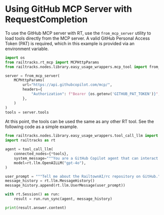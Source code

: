 # Using GitHub MCP Server with RequestCompletion

To use the GitHub MCP server with RT, use the `from_mcp_server` utility to load tools directly from the MCP server. A valid GitHub Personal Access Token (PAT) is required, which in this example is provided via an environment variable.

```python
import os
from railtracks.rt_mcp import MCPHttpParams
from railtracks.nodes.library.easy_usage_wrappers.mcp_tool import from_mcp_server

server = from_mcp_server(
    MCPHttpParams(
        url="https://api.githubcopilot.com/mcp/",
        headers={
            "Authorization": f"Bearer {os.getenv('GITHUB_PAT_TOKEN')}",
        },
    )
)
tools = server.tools
```

At this point, the tools can be used the same as any other RT tool. See the following code as a simple example.

```python
from railtracks.nodes.library.easy_usage_wrappers.tool_call_llm import tool_call_llm
import railtracks as rt

agent = tool_call_llm(
    connected_nodes={*tools},
    system_message="""You are a GitHub Copilot agent that can interact with GitHub repositories.""",
    model=rt.llm.OpenAILLM("gpt-4o"),
)

user_prompt = """Tell me about the RailtownAI/rc repository on GitHub."""
message_history = rt.llm.MessageHistory()
message_history.append(rt.llm.UserMessage(user_prompt))

with rt.Session() as run:
    result = run.run_sync(agent, message_history)

print(result.answer.content)

```
